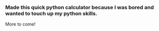 ### Made this quick python calculator because I was bored and wanted to touch up my python skills. ###
More to come!
